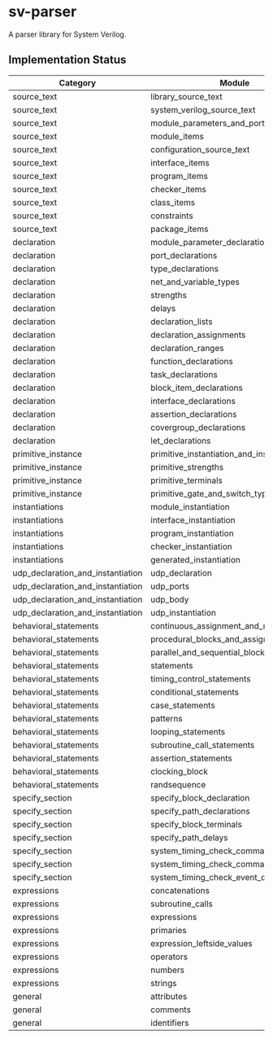 # sv-parser
A parser library for System Verilog.

## Implementation Status

| Category                          | Module                                | Type | Parser | Test |
| --------------------------------- | ------------------------------------- | ---- | ------ | ---- |
| source_text                       | library_source_text                   | x    | x      | x    |
| source_text                       | system_verilog_source_text            | x    | x      |      |
| source_text                       | module_parameters_and_ports           | x    | x      |      |
| source_text                       | module_items                          | x    | x      |      |
| source_text                       | configuration_source_text             | x    | x      |      |
| source_text                       | interface_items                       | x    | x      |      |
| source_text                       | program_items                         | x    | x      |      |
| source_text                       | checker_items                         | x    | x      |      |
| source_text                       | class_items                           | x    | x      |      |
| source_text                       | constraints                           | x    | x      |      |
| source_text                       | package_items                         | x    | x      |      |
| declaration                       | module_parameter_declarations         | x    | x      |      |
| declaration                       | port_declarations                     | x    | x      |      |
| declaration                       | type_declarations                     | x    | x      |      |
| declaration                       | net_and_variable_types                | x    | x      |      |
| declaration                       | strengths                             | x    | x      | x    |
| declaration                       | delays                                | x    | x      |      |
| declaration                       | declaration_lists                     | x    | x      |      |
| declaration                       | declaration_assignments               | x    | x      |      |
| declaration                       | declaration_ranges                    | x    | x      |      |
| declaration                       | function_declarations                 | x    | x      |      |
| declaration                       | task_declarations                     | x    | x      |      |
| declaration                       | block_item_declarations               | x    | x      |      |
| declaration                       | interface_declarations                | x    | x      |      |
| declaration                       | assertion_declarations                | x    | x      |      |
| declaration                       | covergroup_declarations               | x    | x      |      |
| declaration                       | let_declarations                      | x    | x      |      |
| primitive_instance                | primitive_instantiation_and_instances | x    | x      |      |
| primitive_instance                | primitive_strengths                   | x    | x      | x    |
| primitive_instance                | primitive_terminals                   | x    | x      |      |
| primitive_instance                | primitive_gate_and_switch_types       | x    | x      | x    |
| instantiations                    | module_instantiation                  | x    | x      |      |
| instantiations                    | interface_instantiation               | x    | x      |      |
| instantiations                    | program_instantiation                 | x    | x      |      |
| instantiations                    | checker_instantiation                 | x    | x      |      |
| instantiations                    | generated_instantiation               | x    | x      |      |
| udp_declaration_and_instantiation | udp_declaration                       | x    | x      |      |
| udp_declaration_and_instantiation | udp_ports                             | x    | x      |      |
| udp_declaration_and_instantiation | udp_body                              | x    | x      |      |
| udp_declaration_and_instantiation | udp_instantiation                     | x    | x      |      |
| behavioral_statements             | continuous_assignment_and_net_alias   | x    | x      |      |
| behavioral_statements             | procedural_blocks_and_assignments     | x    | x      |      |
| behavioral_statements             | parallel_and_sequential_blocks        | x    | x      |      |
| behavioral_statements             | statements                            | x    | x      |      |
| behavioral_statements             | timing_control_statements             | x    | x      |      |
| behavioral_statements             | conditional_statements                | x    | x      |      |
| behavioral_statements             | case_statements                       | x    | x      |      |
| behavioral_statements             | patterns                              | x    | x      |      |
| behavioral_statements             | looping_statements                    | x    | x      |      |
| behavioral_statements             | subroutine_call_statements            | x    | x      |      |
| behavioral_statements             | assertion_statements                  | x    | x      |      |
| behavioral_statements             | clocking_block                        | x    | x      |      |
| behavioral_statements             | randsequence                          | x    | x      |      |
| specify_section                   | specify_block_declaration             | x    | x      |      |
| specify_section                   | specify_path_declarations             | x    | x      |      |
| specify_section                   | specify_block_terminals               | x    | x      |      |
| specify_section                   | specify_path_delays                   | x    | x      |      |
| specify_section                   | system_timing_check_commands          | x    | x      |      |
| specify_section                   | system_timing_check_command_arguments | x    | x      |      |
| specify_section                   | system_timing_check_event_definitions | x    | x      |      |
| expressions                       | concatenations                        | x    | x      |      |
| expressions                       | subroutine_calls                      | x    | x      |      |
| expressions                       | expressions                           | x    | x      |      |
| expressions                       | primaries                             | x    | x      |      |
| expressions                       | expression_leftside_values            | x    | x      | x    |
| expressions                       | operators                             | x    | x      | x    |
| expressions                       | numbers                               | x    | x      | x    |
| expressions                       | strings                               | x    | x      | x    |
| general                           | attributes                            | x    | x      | x    |
| general                           | comments                              | x    | x      | x    |
| general                           | identifiers                           | x    | x      | x    |
